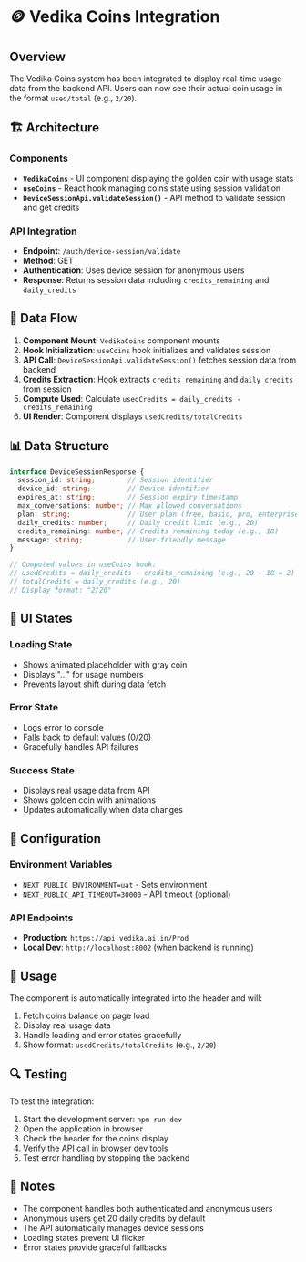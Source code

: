 # 🪙 Vedika Coins Integration

## Overview
The Vedika Coins system has been integrated to display real-time usage data from the backend API. Users can now see their actual coin usage in the format `used/total` (e.g., `2/20`).

## 🏗️ Architecture

### Components
- **`VedikaCoins`** - UI component displaying the golden coin with usage stats
- **`useCoins`** - React hook managing coins state using session validation
- **`DeviceSessionApi.validateSession()`** - API method to validate session and get credits

### API Integration
- **Endpoint**: `/auth/device-session/validate`
- **Method**: GET
- **Authentication**: Uses device session for anonymous users
- **Response**: Returns session data including `credits_remaining` and `daily_credits`

## 🔄 Data Flow

1. **Component Mount**: `VedikaCoins` component mounts
2. **Hook Initialization**: `useCoins` hook initializes and validates session
3. **API Call**: `DeviceSessionApi.validateSession()` fetches session data from backend
4. **Credits Extraction**: Hook extracts `credits_remaining` and `daily_credits` from session
5. **Compute Used**: Calculate `usedCredits = daily_credits - credits_remaining`
6. **UI Render**: Component displays `usedCredits/totalCredits`

## 📊 Data Structure

```typescript
interface DeviceSessionResponse {
  session_id: string;        // Session identifier
  device_id: string;         // Device identifier
  expires_at: string;        // Session expiry timestamp
  max_conversations: number; // Max allowed conversations
  plan: string;              // User plan (free, basic, pro, enterprise)
  daily_credits: number;     // Daily credit limit (e.g., 20)
  credits_remaining: number; // Credits remaining today (e.g., 18)
  message: string;           // User-friendly message
}

// Computed values in useCoins hook:
// usedCredits = daily_credits - credits_remaining (e.g., 20 - 18 = 2)
// totalCredits = daily_credits (e.g., 20)
// Display format: "2/20"
```

## 🎨 UI States

### Loading State
- Shows animated placeholder with gray coin
- Displays "..." for usage numbers
- Prevents layout shift during data fetch

### Error State
- Logs error to console
- Falls back to default values (0/20)
- Gracefully handles API failures

### Success State
- Displays real usage data from API
- Shows golden coin with animations
- Updates automatically when data changes

## 🔧 Configuration

### Environment Variables
- `NEXT_PUBLIC_ENVIRONMENT=uat` - Sets environment
- `NEXT_PUBLIC_API_TIMEOUT=30000` - API timeout (optional)

### API Endpoints
- **Production**: `https://api.vedika.ai.in/Prod`
- **Local Dev**: `http://localhost:8002` (when backend is running)

## 🚀 Usage

The component is automatically integrated into the header and will:
1. Fetch coins balance on page load
2. Display real usage data
3. Handle loading and error states gracefully
4. Show format: `usedCredits/totalCredits` (e.g., `2/20`)

## 🔍 Testing

To test the integration:
1. Start the development server: `npm run dev`
2. Open the application in browser
3. Check the header for the coins display
4. Verify the API call in browser dev tools
5. Test error handling by stopping the backend

## 📝 Notes

- The component handles both authenticated and anonymous users
- Anonymous users get 20 daily credits by default
- The API automatically manages device sessions
- Loading states prevent UI flicker
- Error states provide graceful fallbacks
